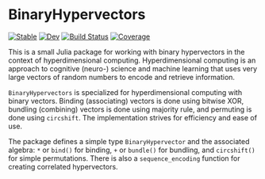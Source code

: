 # BinaryHypervectors

[![Stable](https://img.shields.io/badge/docs-stable-blue.svg)](https://smith-garrett.github.io/BinaryHypervectors.jl/stable/)
[![Dev](https://img.shields.io/badge/docs-dev-blue.svg)](https://smith-garrett.github.io/BinaryHypervectors.jl/dev/)
[![Build Status](https://github.com/smith-garrett/BinaryHypervectors.jl/actions/workflows/CI.yml/badge.svg?branch=main)](https://github.com/smith-garrett/BinaryHypervectors.jl/actions/workflows/CI.yml?query=branch%3Amain)
[![Coverage](https://codecov.io/gh/smith-garrett/BinaryHypervectors.jl/branch/main/graph/badge.svg)](https://codecov.io/gh/smith-garrett/BinaryHypervectors.jl)

This is a small Julia package for working with binary hypervectors in the context of hyperdimensional computing. Hyperdimensional computing is an approach to cognitive (neuro-) science and machine learning that uses very large vectors of random numbers to encode and retrieve information.

`BinaryHypervectors` is specialized for hyperdimensional computing with binary vectors. Binding (associating) vectors is done using bitwise XOR, bundling (combining) vectors is done using majority rule, and permuting is done using `circshift`. The implementation strives for efficiency and ease of use.

The package defines a simple type `BinaryHypervector` and the associated algebra: `*` or `bind()` for binding, `+` or `bundle()` for bundling, and `circshift()` for simple permutations. There is also a `sequence_encoding` function for creating correlated hypervectors.
